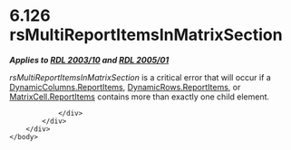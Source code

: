 <html dir="LTR" xmlns:mshelp="http://msdn.microsoft.com/mshelp" xmlns:ddue="http://ddue.schemas.microsoft.com/authoring/2003/5" xmlns:xlink="http://www.w3.org/1999/xlink" xmlns:tool="http://www.microsoft.com/tooltip">
    <head>
        <meta http-equiv="Content-Type" content="text/html; CHARSET=utf-8"></meta>
        <meta name="save" content="history"></meta>
        <title>6.126 rsMultiReportItemsInMatrixSection</title>
        <xml>
            <mshelp:toctitle title="6.126 rsMultiReportItemsInMatrixSection"></mshelp:toctitle>
            <mshelp:rltitle title="[MS-RDL]: rsMultiReportItemsInMatrixSection"></mshelp:rltitle>
            <mshelp:keyword index="A" term="f0a208eb-8e30-423f-a30e-c91e8a99ad57"></mshelp:keyword>
            <mshelp:attr name="DCSext.ContentType" value="open specification"></mshelp:attr>
            <mshelp:attr name="AssetID" value="f0a208eb-8e30-423f-a30e-c91e8a99ad57"></mshelp:attr>
            <mshelp:attr name="TopicType" value="kbRef"></mshelp:attr>
            <mshelp:attr name="DCSext.Title" value="[MS-RDL]: rsMultiReportItemsInMatrixSection" />
        </xml>
    </head>
    <body>
        <div id="header">
            <h1 class="heading">6.126 rsMultiReportItemsInMatrixSection</h1>
        </div>
        <div id="mainSection">
            <div id="mainBody">
                <div id="allHistory" class="saveHistory"></div>
                <div id="sectionSection0" class="section" name="collapseableSection">
                    

<p><b><i>Applies to </i></b><a href="a7e2ad00-07c8-4f6d-80ab-3ad55df7b233.md"><b><i>RDL 2003/10</i></b></a><b><i>
and </i></b><a href="3ebe2912-4958-4832-b391-cad1f5e13338.md"><b><i>RDL 2005/01</i></b></a></p>

<p><i>rsMultiReportItemsInMatrixSection</i> is a critical error
that will occur if a <a href="8ebdf850-db48-46fc-84bc-cb66ce64b2a9.md">DynamicColumns.ReportItems</a>,
<a href="aa81d18f-20d8-4cd0-b611-4342cef27889.md">DynamicRows.ReportItems</a>,
or <a href="be6c6961-bc2d-4566-9998-d474b6bb190d.md">MatrixCell.ReportItems</a>
contains more than exactly one child element.</p>


                </div>
            </div>
        </div>
    </body>
</html>